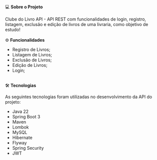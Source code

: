 💻 <b>Sobre o Projeto</b><br><br>
Clube do Livro API - API REST com funcionalidades de login, registro, listagem, exclusão e edição de livros de uma livraria, como objetivo de estudo!
<br><br>
⚙️ <b>Funcionalidades</b>

- Registro de Livros;
- Listagem de Livros;
- Exclusão de Livros;
- Edição de Livros;
- Login;
<br><br>

🛠 <b>Tecnologias</b>

As seguintes tecnologias foram utilizadas no desenvolvimento da API do projeto:

- Java 22
- Spring Boot 3
- Maven
- Lombok
- MySQL
- Hibernate
- Flyway
- Spring Security
- JWT
